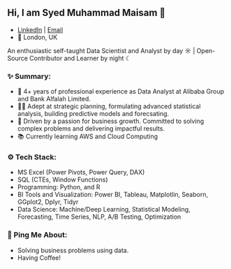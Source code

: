 ## Hi, I am Syed Muhammad Maisam 👋
- [LinkedIn](https://www.linkedin.com/in/smmaisam/) | [Email](muhammad.maisam@hotmail.com)
- 📍 London, UK

An enthusiastic self-taught Data Scientist and Analyst by day ☼ | Open-Source Contributor and Learner by night ☾  
 

### ✨ Summary:  
- 💼 4+ years of professional experience as Data Analyst at Alibaba Group and Bank Alfalah Limited. 
- 👨‍💻 Adept at strategic planning, formulating advanced statistical analysis, building predictive models and forecsating. 
- 🎯 Driven by a passion for business growth. Committed to solving complex problems and delivering impactful results.
- 📚 Currently learning AWS and Cloud Computing

### ⚙️ Tech Stack:
- MS Excel (Power Pivots, Power Query, DAX)
- SQL (CTEs, Window Functions)
- Programming: Python, and R
- BI Tools and Visualization: Power BI, Tableau, Matplotlin, Seaborn, GGplot2, Dplyr, Tidyr
- Data Science: Machine/Deep Learning, Statistical Modeling, Forecasting, Time Series, NLP, A/B Testing, Optimization

### 💬 Ping Me About:
- Solving business problems using data.
- Having Coffee!
